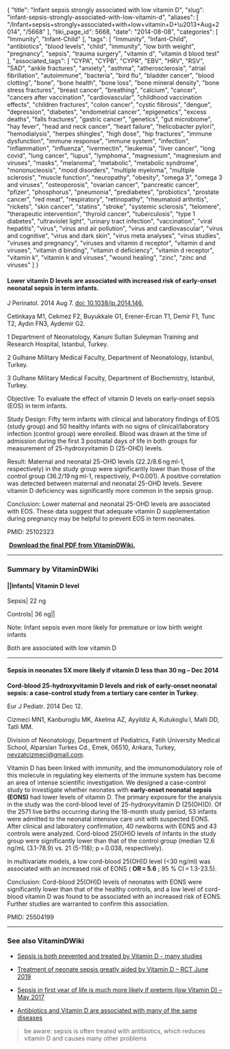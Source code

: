 {
    "title": "Infant sepsis strongly associated with low vitamin D",
    "slug": "infant-sepsis-strongly-associated-with-low-vitamin-d",
    "aliases": [
        "/Infant+sepsis+strongly+associated+with+low+vitamin+D+\u2013+Aug+2014",
        "/5668"
    ],
    "tiki_page_id": 5668,
    "date": "2014-08-08",
    "categories": [
        "Immunity",
        "Infant-Child"
    ],
    "tags": [
        "Immunity",
        "Infant-Child",
        "antibiotics",
        "blood levels",
        "child",
        "immunity",
        "low birth weight",
        "pregnancy",
        "sepsis",
        "trauma surgery",
        "vitamin d",
        "vitamin d blood test"
    ],
    "associated_tags": [
        "CYPA",
        "CYPB",
        "CYPR",
        "EBV",
        "HRV",
        "RSV",
        "SAD",
        "ankle fractures",
        "anxiety",
        "asthma",
        "atherosclerosis",
        "atrial fibrillation",
        "autoimmune",
        "bacteria",
        "bird flu",
        "bladder cancer",
        "blood clotting",
        "bone",
        "bone health",
        "bone loss",
        "bone mineral density",
        "bone stress fractures",
        "breast cancer",
        "breathing",
        "calcium",
        "cancer",
        "cancers after vaccination",
        "cardiovascular",
        "childhood vaccination effects",
        "children fractures",
        "colon cancer",
        "cystic fibrosis",
        "dengue",
        "depression",
        "diabetes",
        "endometrial cancer",
        "epigenetics",
        "excess deaths",
        "falls fractures",
        "gastric cancer",
        "genetics",
        "gut microbiome",
        "hay fever",
        "head and neck cancer",
        "heart failure",
        "helicobacter pylori",
        "hemodialysis",
        "herpes shingles",
        "high dose",
        "hip fractures",
        "immune dysfunction",
        "immune response",
        "immune system",
        "infection",
        "inflammation",
        "influenza",
        "ivermectin",
        "leukemia",
        "liver cancer",
        "long covid",
        "lung cancer",
        "lupus",
        "lymphoma",
        "magnesium",
        "magnesium and viruses",
        "masks",
        "melanoma",
        "metabolic",
        "metabolic syndrome",
        "mononucleosis",
        "mood disorders",
        "multiple myeloma",
        "multiple sclerosis",
        "muscle function",
        "neuropathy",
        "obesity",
        "omega 3",
        "omega 3 and viruses",
        "osteoporosis",
        "ovarian cancer",
        "pancreatic cancer",
        "pfizer",
        "phosphorus",
        "pneumonia",
        "prediabetes",
        "probiotics",
        "prostate cancer",
        "red meat",
        "respiratory",
        "retinopathy",
        "rheumatoid arthritis",
        "rickets",
        "skin cancer",
        "statins",
        "stroke",
        "systemic sclerosis",
        "telomere",
        "therapeutic intervention",
        "thyroid cancer",
        "tuberculosis",
        "type 1 diabetes",
        "ultraviolet light",
        "urinary tract infection",
        "vaccination",
        "viral hepatitis",
        "virus",
        "virus and air pollution",
        "virus and cardiovascular",
        "virus and cognitive",
        "virus and dark skin",
        "virus meta analyses",
        "virus studies",
        "viruses and pregnancy",
        "viruses and vitamin d receptor",
        "vitamin d and viruses",
        "vitamin d binding",
        "vitamin d deficiency",
        "vitamin d receptor",
        "vitamin k",
        "vitamin k and viruses",
        "wound healing",
        "zinc",
        "zinc and viruses"
    ]
}


#### Lower vitamin D levels are associated with increased risk of early-onset neonatal sepsis in term infants.

J Perinatol. 2014 Aug 7. [doi: 10.1038/jp.2014.146.](https://doi.org/10.1038/jp.2014.146.) 

Cetinkaya M1, Cekmez F2, Buyukkale G1, Erener-Ercan T1, Demir F1, Tunc T2, Aydın FN3, Aydemir G2.

1 Department of Neonatology, Kanuni Sultan Suleyman Training and Research Hospital, Istanbul, Turkey.

2 Gulhane Military Medical Faculty, Department of Neonatology, Istanbul, Turkey.

3 Gulhane Military Medical Faculty, Department of Biochemistry, Istanbul, Turkey.

Objective: To evaluate the effect of vitamin D levels on early-onset sepsis (EOS) in term infants.

Study Design: Fifty term infants with clinical and laboratory findings of EOS (study group) and 50 healthy infants with no signs of clinical/laboratory infection (control group) were enrolled. Blood was drawn at the time of admission during the first 3 postnatal days of life in both groups for measurement of 25-hydroxyvitamin D (25-OHD) levels.

Result: Maternal and neonatal 25-OHD levels (22.2/8.6 ng ml-1, respectively) in the study group were significantly lower than those of the control group (36.2/19 ng ml-1, respectively, P<0.001). A positive correlation was detected between maternal and neonatal 25-OHD levels. Severe vitamin D deficiency was significantly more common in the sepsis group.

Conclusion: Lower maternal and neonatal 25-OHD levels are associated with EOS. These data suggest that adequate vitamin D supplementation during pregnancy may be helpful to prevent EOS in term neonates. 

PMID: 25102323

 **<i class="fas fa-file-pdf" style="margin-right: 0.3em;"></i><a href="https://d378j1rmrlek7x.cloudfront.net/attachments/pdf/nonatal-sepsis-final.pdf">Download the final PDF from VitaminDWiki.</a>** 

---

### Summary by VitaminDWiki

#### ||Infants| Vitamin D level

Sepsis| 22 ng

Controls| 36 ng||

Note: Infant sepsis even more likely for premature or low birth weight infants

Both are associated with low vitamin D

---

#### Sepsis in neonates 5X more likely if vitamin D less than 30 ng – Dec 2014

 **Cord-blood 25-hydroxyvitamin D levels and risk of early-onset neonatal sepsis: a case-control study from a tertiary care center in Turkey.** 

Eur J Pediatr. 2014 Dec 12.

Cizmeci MN1, Kanburoglu MK, Akelma AZ, Ayyildiz A, Kutukoglu I, Malli DD, Tatli MM.

Division of Neonatology, Department of Pediatrics, Fatih University Medical School, Alparslan Turkes Cd., Emek, 06510, Ankara, Turkey, nevzatcizmeci@gmail.com.

Vitamin D has been linked with immunity, and the immunomodulatory role of this molecule in regulating key elements of the immune system has become an area of intense scientific investigation. We designed a case-control study to investigate whether neonates with  **early-onset neonatal sepsis (EONS)**  had lower levels of vitamin D. The primary exposure for the analysis in the study was the cord-blood level of 25-hydroxyvitamin D (25(OH)D). Of the 2571 live births occurring during the 18-month study period, 53 infants were admitted to the neonatal intensive care unit with suspected EONS. After clinical and laboratory confirmation, 40 newborns with EONS and 43 controls were analyzed. Cord-blood 25(OH)D levels of infants in the study group were significantly lower than that of the control group (median 12.6 ng/mL (3.1-78.9) vs. 21 (5-118); p = 0.038, respectively). 

In multivariate models, a low cord-blood 25(OH)D level (<30 ng/ml) was associated with an increased risk of EONS ( **OR = 5.6** ; 95 % CI = 1.3-23.5). 

Conclusion: Cord-blood 25(OH)D levels of neonates with EONS were significantly lower than that of the healthy controls, and a low level of cord-blood vitamin D was found to be associated with an increased risk of EONS. Further studies are warranted to confirm this association.

PMID: 25504199

---

### See also VitaminDWiki

* [Sepsis is both prevented and treated by Vitamin D - many studies](/tags/sepsis-is-both-prevented-and-treated-by-vitamin-d-many-studies.html)

* [Treatment of neonate sepsis greatly aided by Vitamin D – RCT June 2019](/tags/treatment-of-neonate-sepsis-greatly-aided-by-vitamin-d-rct-june-2019.html)

* [Sepsis in first year of life is much more likely if preterm (low Vitamin D) – May 2017](/tags/sepsis-in-first-year-of-life-is-much-more-likely-if-preterm-low-vitamin-d-may-2017.html)

* [Antibiotics and Vitamin D are associated with many of the same diseases](/posts/antibiotics-and-vitamin-d-are-associated-with-many-of-the-same-diseases) 

> be aware: sepsis is often treated with antibiotics, which reduces vitamin D and causes many other problems